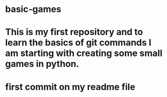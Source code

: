# basic-games
# This is my first repository and to learn the basics of git commands I am starting with creating some small games in python.
# first commit on my readme file